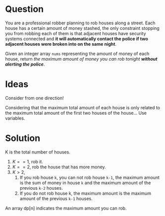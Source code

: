 # Question

You are a professional robber planning to rob houses along a street. Each house has a certain amount of money stashed, the only constraint stopping you from robbing each of them is that adjacent houses have security systems connected and **it will automatically contact the police if two adjacent houses were broken into on the same night**.

Given an integer array `nums` representing the amount of money of each house, return *the maximum amount of money you can rob tonight **without alerting the police***.

# Ideas

Consider from one direction!

Considering that the maximum total amount of each house is only related to the maximum total amount of the first two houses of the house... Use variables.

# Solution

K is the total number of houses.

1. $K == 1$, rob it.
2. $K == 2$, rob the house that has more money.
3. $K > 2$, 
   1. If you rob house `k`, you can not rob house `k-1`, the maximum amount is the sum of money in house `k` and the maximum amount of the previous `k-2` houses.
   2. If you do not rob house k, the maximum amount is the maximum amount of the previous `k-1` houses.

An array dp[n] indicates the maximum amount you can rob.